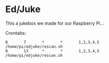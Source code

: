 Ed/Juke
=======

This a jukebox we made for our Raspberry Pi...

Crontabs:

```
0       7       *       *       1,2,3,4,5       /home/pi/edjuke/rescan.sh
0       13      *       *       1,2,3,4,5       /home/pi/edjuke/rescan.sh
```
